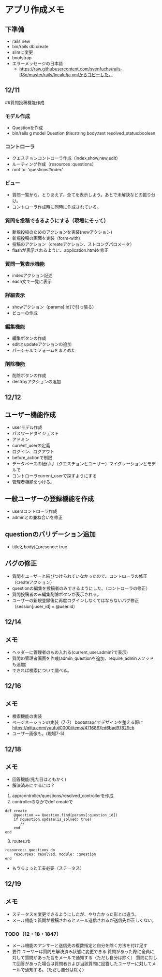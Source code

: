 # アプリ作成メモ
## 下準備
- rails new
- bin/rails db:create
- slimに変更
- bootstrap
- エラーメッセージの日本語
    - https://raw.githubusercontent.com/svenfuchs/rails-i18n/master/rails/locale/ja.ymlからコピーした。

## 12/11
##質問投稿機能作成
### モデル作成
- Questionを作成
-  bin/rails g model Question title:string body:text resolved_status:boolean
### コントローラ
- クエスチョンコントローラ作成（index,show,new,edit）
- ルーティング作成（resources :questions）
- root to: 'questions#index'
### ビュー
- 質問一覧から。とりあえず、全てを表示しよう。あとで未解決などの振り分け。
- コントローラ作成時に同時に作成されている。
### 質問を投稿できるようにする（現場にそって）
- 新規投稿のためのアクションを実装(newアクション)
- 新規投稿の画面を実装（form-with）
- 投稿のアクション（createアクション、ストロングパロメータ）
- flashが表示されるように、application.htmlを修正
### 質問一覧表示機能
- indexアクション記述
- each文で一覧に表示
### 詳細表示
- showアクション（params[:id]で引っ張る）
- ビューの作成
### 編集機能
- 編集ボタンの作成
- editとupdateアクションの追加
- パーシャルでフォームをまとめた
### 削除機能
- 削除ボタンの作成
- destroyアクションの追加


## 12/12
## ユーザー機能作成
- userモデル作成
- パスワードダイジェスト
- アドミン
- current_userの定義
- ログイン、ログアウト
- before_actionで制限
- データベースの紐付け（クエスチョンとユーザー）マイグレーションとモデルで
- コントローラcurrent_userで探すようにする
- 管理者機能をつける。

## 一般ユーザーの登録機能を作成
- usersコントローラ作成
- adminとの兼ね合いを修正

## questionのバリデーション追加
- titleとbodyにpresence: true

## バグの修正
- 質問をユーザーと結びつけられていなかったので、コントローラの修正（createアクション）
- questionの編集を投稿者のみできるようにした。（コントローラの修正）
- 質問投稿者のみ編集削除ボタンが表示される。
- ユーザーの新規登録後に再度ログインしなくてはならないバグ修正（session[:user_id] = @user.id）

## 12/14
## メモ
- ヘッダーに管理者のもの入れる(current_user.admin?で表示)
- 質問の管理者画面を作成(admin_questionを追加、require_adminメソッドも追加)
- できれば検索について調べる。

## 12/16
## メモ
- 検索機能の実装
- ページネーションの実装（7-7）
 bootstrap4でデザインを整える際に  https://qiita.com/yuufuji0000/items/4716867ed6bad97829cb
- ユーザー画像も。(現場7-5)

## 12/18
## メモ
- 回答機能(見た目はともかく)
- 解決済みにするには？ 
1. app/controller/questions/resolved_controllerを作成
2. controllerのなかでdef createで 
```
def create
    @question == Question.find(params[:question_id])
    if @question.update(is_solved: true)
       //
    end
end
```
3. routes.rb
```
resources: questions do
    resourses: resolved, module: :question
end
```
- もうちょっと工夫必要（ステータス）

## 12/19
## メモ
- ステータスを変更できるようにしたが、やりたかった形とは違う。
- メール機能で質問が投稿されるとメール送信されるが送信先が正しくない。


### TODO（12・18・1847）
- メール機能のアンサーと送信先の複数指定と自分を除く方法を付け足す
- 要件
  ユーザーは質問を解決済み状態に変更できる
  質問があった際に全員に対して質問があった旨をメールで通知する（ただし自分は除く）
  質問に対して回答があった場合は質問者および当該質問に回答したユーザーに対してメールで通知する。（ただし自分は除く）
  


